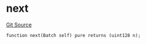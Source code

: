 # next
[Git Source](https://github.com/lidofinance/community-staking-module/blob/8ce9441dce1001c93d75d065f051013ad5908976/src/lib/QueueLib.sol)


```solidity
function next(Batch self) pure returns (uint128 n);
```


